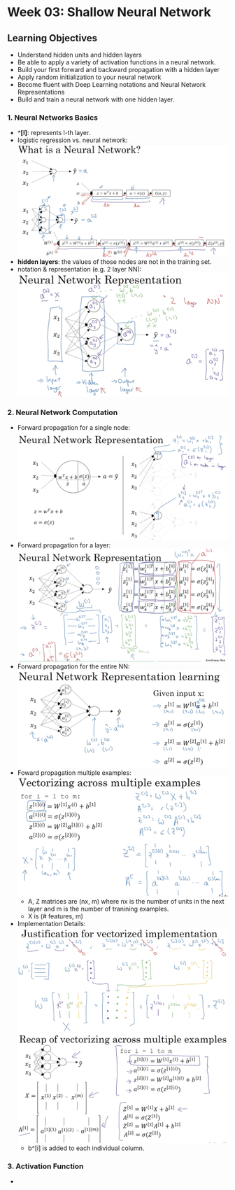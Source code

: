 # Week 03: Shallow Neural Network

## Learning Objectives

* Understand hidden units and hidden layers
* Be able to apply a variety of activation functions in a neural network.
* Build your first forward and backward propagation with a hidden layer
* Apply random initialization to your neural network
* Become fluent with Deep Learning notations and Neural Network Representations
* Build and train a neural network with one hidden layer.

### 1. Neural Networks Basics
* __^[l]__: represents l-th layer. 
* logistic regression vs. neural network: 
![](./img/wk03_NN_vs_LR.png)
* __hidden layers__: the values of those nodes are not in the training set. 
* notation & representation (e.g. 2 layer NN):
![](./img/wk03_repre.png)

### 2. Neural Network Computation
*  Forward propagation for a single node: 
![](./img/wk03_FW_node_computation.png)
* Forward propagation for a layer: 
![](./img/wk03_FW_layer_computation.png)
* Forward propagation for the entire NN: 
![](./img/wk03_FW_NN_computation.png)
* Foward propagation multiple examples: 
![](./img/wk03_full_training_set.png)
	- A, Z matrices are (nx, m) where nx is the number of units in the next layer and m is the number of tranining examples. 
	- X is (# features, m)
* Implementation Details:  
![](./img/wk03_multi_details1.png)  
![](./img/wk03_multi_details2.png)  
	- b^[i] is added to each individual column. 

### 3. Activation Function
* 